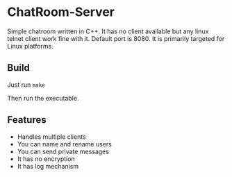 # ChatRoom-Server

Simple chatroom written in C++. It has no client available but any linux telnet client work fine with it. Default port is 8080. It is primarily targeted for Linux platforms.

## Build

Just run `make`

Then run the executable.

## Features
* Handles multiple clients
* You can name and rename users
* You can send private messages
* It has no encryption
* It has log mechanism

